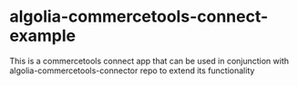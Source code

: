 # algolia-commercetools-connect-example
This is a commercetools connect app that can be used in conjunction with algolia-commercetools-connector repo to extend its functionality
